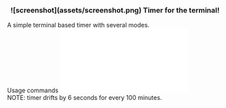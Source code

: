 <!-- # Timer -->
<h3 align="center">
    ![screenshot](assets/screenshot.png)  
    Timer for the terminal!
</h3>

A simple terminal based timer with several modes.  
Usage commands ![here](display/help/help.md)  
NOTE: timer drifts by 6 seconds for every 100 minutes.  
